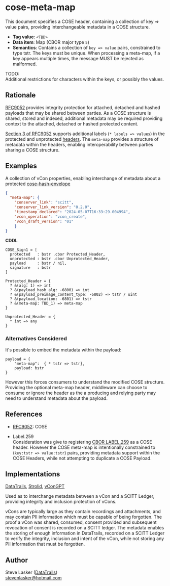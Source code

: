 # cose-meta-map

This document specifies a COSE header, containing a collection of key => value pairs, providing interchangeable metadata in a COSE structure.

- **Tag value**: `<TBD>`
- **Data item**: Map (CBOR major type `5`)
- **Semantics**: Contains a collection of `key => value` pairs, constrained to type tstr.
The keys must be unique.
When processing a meta-map, if a key appears multiple times, the message MUST be rejected as malformed.

TODO:  
Additional restrictions for characters within the keys, or possibly the values.

## Rationale

[RFC9052](https://datatracker.ietf.org/doc/rfc9052/) provides integrity protection for attached, detached and hashed payloads that may be shared between parties.
As a COSE structure is shared, stored and indexed, additional metadata may be required providing context to the attached, detached or hashed protected content.

[Section 3 of RFC9052](https://www.rfc-editor.org/rfc/rfc9052.html#name-header-parameters) supports additional labels (`* labels => values`) in the protected and unprotected [headers](https://www.rfc-editor.org/rfc/rfc9052#header-parameters).
The `meta-map` provides a structure of metadata within the headers, enabling interoperability between parties sharing a COSE structure.

## Examples

A collection of vCon properties, enabling interchange of metadata about a protected [cose-hash-envelope](https://datatracker.ietf.org/doc/draft-ietf-cose-hash-envelope/)

~~~json
{
  "meta-map": {
    "conserver_link": "scitt",
    "conserver_link_version": "0.2.0",
    "timestamp_declared": "2024-05-07T16:33:29.004994",
    "vcon_operation": "vcon_create",
    "vcon_draft_version": "01"
    }
}
~~~

**CDDL**

~~~cddl
COSE_Sign1 = [
  protected   : bstr .cbor Protected_Header,
  unprotected : bstr .cbor Unprotected_Header,
  payload     : bstr / nil,
  signature   : bstr
]

Protected_Header = {
  ? &(alg: 1) => int
  ? &(payload_hash_alg: -6800) => int
  ? &(payload_preimage_content_type: -6802) => tstr / uint
  ? &(payload_location: -6801) => tstr
  ? &(meta-map: TBD_1) => meta-map
}

Unprotected_Header = {
  * int => any
}
~~~

### Alternatives Considered

It's possible to embed the metadata within the payload:

```cddl
payload = {
    "meta-map":  { * tstr => tstr},
    payload: bstr
}
```

However this forces consumers to understand the modified COSE structure.
Providing the optional meta-map header, middleware can choose to consume or ignore the header as the a producing and relying party may need to understand metadata about the payload.

## References

- [RFC9052](https://datatracker.ietf.org/doc/rfc9052/): COSE

- Label.259  
Consideration was give to registering [CBOR LABEL.259](https://github.com/shanewholloway/js-cbor-codec/blob/master/docs/CBOR-259-spec--explicit-maps.md) as a COSE header.
However the COSE meta-map is intentionally constrained to (`key:tstr => value:tstr`) pairs, providing metadata support within the COSE Headers, while not attempting to duplicate a COSE Payload.

## Implementations

[DataTrails](https://www.datatrails.ai/), [Strolid](https://strolid.com/), [vConGPT](https://vcongpt.com/)

Used as to interchange metadata between a vCon and a SCITT Ledger, providing integrity and inclusion protection of vCons.

vCons are typically large as they contain recordings and attachments, and may contain PII information which must be capable of being forgotten.
The proof a vCon was shared, consumed, consent provided and subsequent revocation of consent is recorded on a SCITT ledger.
The metadata enables the storing of enough information in DataTrails, recorded on a SCITT Ledger to verify the integrity, inclusion and intent of the vCon, while not storing any PII information that must be forgotten.

## Author

Steve Lasker ([DataTrails](https://www.datatrails.ai/))  
stevenlasker@hotmail.com
